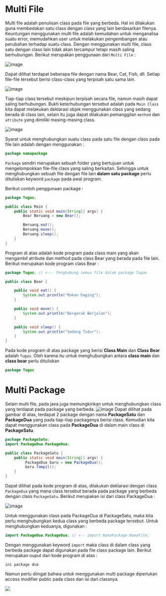 # Multi File
Multi file adalah penulisan class pada file yang berbeda. Hal ini dilakukan guna membedakan satu class dengan class yang lain berdasarkan filenya. Keuntungan menggunakan multi file adalah kemudahan untuk menganalisa suatu error, memudahkan user untuk melakukan pengembangan atau perubahan terhadap suatu class. Dengan menggunakan multi file, class satu dengan class lain tidak akan tercampur tetapi masih saling berhubungan. Berikut merupakan penggunaan dari `Multi File` : 

![image](https://user-images.githubusercontent.com/94579033/203195470-ca9b559b-9424-4563-aaf5-5ed29a79084d.png)

Dapat dilihat terdapat beberapa file dengan nama Bear, Cat, Fish, dll. Setiap file-file tersebut berisi class-class yang terpisah satu sama lain. 

![image](https://user-images.githubusercontent.com/94579033/203195746-882cf6df-1b27-4ce0-acb7-270ea0ed2ffb.png)

Tiap-tiap class tersebut meskipun terpisah secara file, namun masih dapat saling berhubungan. Bukti keterhubungan tersebut adalah pada `Main Class` kita dapat melakukan deklarasi objek menggunakan class yang sedang berada di class lain, selain itu juga dapat dilakukan pemanggilan `method` dan `atribute` yang dimiliki masing-masing class. 

![image](https://user-images.githubusercontent.com/94579033/203195949-e953cf09-cefc-4def-bfb6-0af776fdbffe.png)

Syarat untuk menghubungkan suatu class pada satu file dengan class pada file lain adalah dengan menggunakan : 
``````Java
package namapackage
``````
`Package` sendiri merupakan sebuah folder yang bertujuan untuk mengelompokkan file-file class yang saling berkaitan. Sehingga untuk menghubungkan sebuah file dengan file lain **dalam satu package** perlu dituliskan keyword `package` pada awal program.

Berikut contoh penggunaan package : 
``````Java
package Tugas;

public class Main {
    public static void main(String[] args) {
        Bear Beruang = new Bear();

        Beruang.eat();
        Beruang.move();
        Beruang.sleep();
    }
}
``````
Program di atas adalah kode program pada class main yang akan mengambil atribute dan method pada class Bear yang berada pada file lain. Berikut merupakan kode program class Bear : 
``````Java
package Tugas; // <--- Penghubung semua file dalam package Tugas

public class Bear {

    public void eat() {
        System.out.println("Makan Daging");
    }

    public void move() {
        System.out.println("Bergerak Berjalan");
    }

    public void sleep() {
        System.out.println("Sedang Tidur");
    }
}
``````
Pada kode program di atas package yang berisi **Class Main** dan **Class Bear** adalah `Tugas`. Oleh karena itu untuk menghubungkan antara **class main** dan **class bear** perlu dituliskan
`````Java
package Tugas
``````

# Multi Package
Selain multi file, pada java juga memungkinkan untuk menghubungkan class yang terdapat pada package yang berbeda. 
![image](https://user-images.githubusercontent.com/94579033/203199312-858fd85a-a7d6-46f4-bf00-9c86ee3f943c.png)
Dapat dilihat pada gambar di atas, terdapat 2 package dengan nama **PackageSatu** dan **PackageDua** yang pada tiap-tiap packagenya berisi class. Kemudian kita dapat menggunakan class pada **PackageDua** di dalam main class di **PackageSatu**.
``````Java
package PackageSatu;
import PackageDua.PackageDua;

public class PackageSatu {
    public static void main(String[] args) {
         PackageDua baru = new PackageDua();
         baru.Tampil();
    }
}
``````
Dapat dilihat pada kode program di atas, dilakukan deklarasi dengan class `PackageDua` yang mana class tersebut berada pada package yang berbeda dengan class `PackageSatu`. Berikut merupakan isi dari class PackageDua : 

![image](https://user-images.githubusercontent.com/94579033/203199860-6b9da2c7-a0fc-4afe-8be1-41ce7274da85.png)

Untuk menggunakan class pada PackageDua di PackageSatu, maka kita perlu menghubungkan kedua class yang berbeda package tersebut. Untuk menghubungkan keduanya, digunakan : 
``````Java
import PackageDua.PackageDua; // <-- import NamaPackage.NamaFile;
``````
Dengan menggunakan keyword `import` maka class di dalam class yang berbeda package dapat digunakan pada file class package lain. Berikut merupakan ouput dari kode program di atas : 
``````
ini package dua
``````
Namun perlu diingat bahwa untuk menggunakan multi package diperlukan access modifier public pada class dan isi dari classnya.

![](https://usemynotes.com/wp-content/uploads/2021/02/what-are-access-specifiers-in-java.jpg)